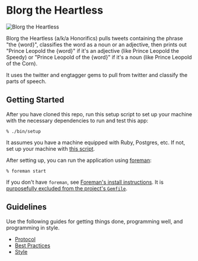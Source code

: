 # Blorg the Heartless

![Blorg the Heartless](http://i.imgur.com/rMYmXch.jpg)

Blorg the Heartless (a/k/a Honorifics) pulls tweets containing the phrase "the
{word}", classifies the word as a noun or an adjective, then prints out "Prince
Leopold the {word}" if it's an adjective (like Prince Leopold the Speedy) or
"Prince Leopold of the {word}" if it's a noun (like Prince Leopold of the Corn).

It uses the twitter and engtagger gems to pull from twitter and classify the
parts of speech.

## Getting Started

After you have cloned this repo, run this setup script to set up your machine
with the necessary dependencies to run and test this app:

    % ./bin/setup

It assumes you have a machine equipped with Ruby, Postgres, etc. If not, set up
your machine with [this script].

[this script]: https://github.com/thoughtbot/laptop

After setting up, you can run the application using [foreman]:

    % foreman start

If you don't have `foreman`, see [Foreman's install instructions][foreman]. It
is [purposefully excluded from the project's `Gemfile`][exclude].

[foreman]: https://github.com/ddollar/foreman
[exclude]: https://github.com/ddollar/foreman/pull/437#issuecomment-41110407

## Guidelines

Use the following guides for getting things done, programming well, and
programming in style.

* [Protocol](http://github.com/thoughtbot/guides/blob/master/protocol)
* [Best Practices](http://github.com/thoughtbot/guides/blob/master/best-practices)
* [Style](http://github.com/thoughtbot/guides/blob/master/style)

